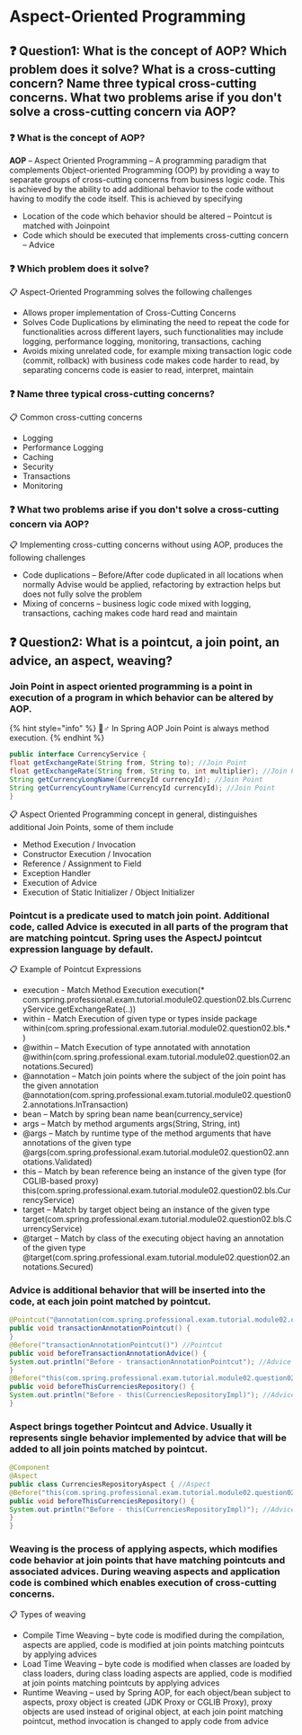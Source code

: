 # Aspect-Oriented Programming

## ❓ Question1: What is the concept of AOP? Which problem does it solve? What is a cross-cutting concern? Name three typical cross-cutting concerns. What two problems arise if you don't solve a cross-cutting concern via AOP?

### ❓ What is the concept of AOP?

**AOP** – Aspect Oriented Programming – A programming paradigm that complements Object-oriented Programming \(OOP\) by providing a way to separate groups of cross-cutting concerns from business logic code. This is achieved by the ability to add additional behavior to the code without having to modify the code itself. This is achieved by specifying

* Location of the code which behavior should be altered – Pointcut is matched with Joinpoint
* Code which should be executed that implements cross-cutting concern – Advice

### ❓ Which problem does it solve?

📋 Aspect-Oriented Programming solves the following challenges

* Allows proper implementation of Cross-Cutting Concerns
* Solves Code Duplications by eliminating the need to repeat the code for functionalities across different layers, such functionalities may include logging, performance logging, monitoring, transactions, caching
* Avoids mixing unrelated code, for example mixing transaction logic code \(commit, rollback\) with business code makes code harder to read, by separating concerns code is easier to read, interpret, maintain

### ❓ Name three typical cross-cutting concerns?

📋 Common cross-cutting concerns

* Logging
* Performance Logging
* Caching
* Security
* Transactions
* Monitoring

### ❓ What two problems arise if you don't solve a cross-cutting concern via AOP?

📋 Implementing cross-cutting concerns without using AOP, produces the following challenges

* Code duplications – Before/After code duplicated in all locations when normally Advise would be applied, refactoring by extraction helps but does not fully solve the problem
* Mixing of concerns – business logic code mixed with logging, transactions, caching makes code hard read and maintain

## ❓ Question2: What is a pointcut, a join point, an advice, an aspect, weaving?

### Join Point in aspect oriented programming is a point in execution of a program in which behavior can be altered by AOP.

{% hint style="info" %}
🧙♂ In Spring AOP Join Point is always method execution.
{% endhint %}

```java
public interface CurrencyService {
float getExchangeRate(String from, String to); //Join Point
float getExchangeRate(String from, String to, int multiplier); //Join Point
String getCurrencyLongName(CurrencyId currencyId); //Join Point
String getCurrencyCountryName(CurrencyId currencyId); //Join Point
}
```

📋 Aspect Oriented Programming concept in general, distinguishes additional Join Points, some of them include

* Method Execution / Invocation
* Constructor Execution / Invocation
* Reference / Assignment to Field
* Exception Handler
* Execution of Advice
* Execution of Static Initializer / Object Initializer

### Pointcut is a predicate used to match join point. Additional code, called Advice is executed in all parts of the program that are matching pointcut. Spring uses the AspectJ pointcut expression language by default.

📋 Example of Pointcut Expressions

* execution - Match Method Execution execution\(\* com.spring.professional.exam.tutorial.module02.question02.bls.CurrencyService.getExchangeRate\(..\)\)
* within - Match Execution of given type or types inside package within\(com.spring.professional.exam.tutorial.module02.question02.bls.\*\)
* @within – Match Execution of type annotated with annotation @within\(com.spring.professional.exam.tutorial.module02.question02.annotations.Secured\)
* @annotation – Match join points where the subject of the join point has the given annotation @annotation\(com.spring.professional.exam.tutorial.module02.question02.annotations.InTransaction\)
* bean – Match by spring bean name bean\(currency\_service\)
* args – Match by method arguments args\(String, String, int\)
* @args – Match by runtime type of the method arguments that have annotations of the given type @args\(com.spring.professional.exam.tutorial.module02.question02.annotations.Validated\)
* this – Match by bean reference being an instance of the given type \(for CGLIB-based proxy\) this\(com.spring.professional.exam.tutorial.module02.question02.bls.CurrencyService\)
* target – Match by target object being an instance of the given type target\(com.spring.professional.exam.tutorial.module02.question02.bls.CurrencyService\)
* @target – Match by class of the executing object having an annotation of the given type @target\(com.spring.professional.exam.tutorial.module02.question02.annotations.Secured\)

### Advice is additional behavior that will be inserted into the code, at each join point matched by pointcut.

```java
@Pointcut("@annotation(com.spring.professional.exam.tutorial.module02.question02.annotations.InTransaction)") //Pointcut
public void transactionAnnotationPointcut() { 
}
@Before("transactionAnnotationPointcut()") //Pointcut
public void beforeTransactionAnnotationAdvice() { 
System.out.println("Before - transactionAnnotationPointcut"); //Advice
}
@Before("this(com.spring.professional.exam.tutorial.module02.question02.bls.CurrenciesRepositoryImpl)") //Inline Pointcut
public void beforeThisCurrenciesRepository() {
System.out.println("Before - this(CurrenciesRepositoryImpl)"); //Advice
}
```

### Aspect brings together Pointcut and Advice. Usually it represents single behavior implemented by advice that will be added to all join points matched by pointcut.

```java
@Component
@Aspect
public class CurrenciesRepositoryAspect { //Aspect
@Before("this(com.spring.professional.exam.tutorial.module02.question02.bls.CurrenciesRepositoryImpl)") //Pointcut
public void beforeThisCurrenciesRepository() {
System.out.println("Before - this(CurrenciesRepositoryImpl)"); //Advice
}
}
```

### Weaving is the process of applying aspects, which modifies code behavior at join points that have matching pointcuts and associated advices. During weaving aspects and application code is combined which enables execution of cross-cutting concerns.

📋 Types of weaving

* Compile Time Weaving – byte code is modified during the compilation, aspects are applied, code is modified at join points matching pointcuts by applying advices
* Load Time Weaving – byte code is modified when classes are loaded by class loaders, during class loading aspects are applied, code is modified at join points matching pointcuts by applying advices
* Runtime Weaving – used by Spring AOP, for each object/bean subject to aspects, proxy object is created \(JDK Proxy or CGLIB Proxy\), proxy objects are used instead of original object, at each join point matching pointcut, method invocation is changed to apply code from advice



